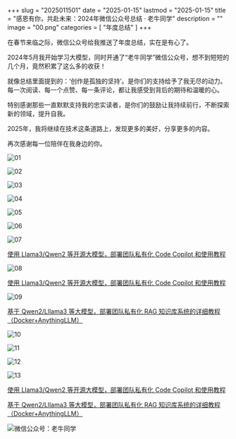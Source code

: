 +++
slug = "2025011501"
date = "2025-01-15"
lastmod = "2025-01-15"
title = "感恩有你，共赴未来：2024年微信公众号总结 · 老牛同学"
description = ""
image = "00.png"
categories = [ "年度总结" ]
+++

在春节来临之际，微信公众号给我推送了年度总结，实在是有心了。

2024年5月我开始学习大模型，同时开通了“老牛同学”微信公众号，想不到短短的几个月，竟然积累了这么多的收获！

就像总结里面提到的：‘创作是孤独的坚持’。是你们的支持给予了我无尽的动力。每一次阅读、每一个点赞、每一条评论，都让我感受到背后的期待和温暖的心。

特别感谢那些一直默默支持我的忠实读者，是你们的鼓励让我持续前行，不断探索新的领域，提升自我。

2025年，我将继续在技术这条道路上，发现更多的美好，分享更多的内容。

再次感谢每一位陪伴在我身边的你。

![01](01.jpg)

![02](02.jpg)

![03](03.jpg)

![04](04.jpg)

![05](05.jpg)

![06](06.jpg)

![07](07.jpg)

[使用 Llama3/Qwen2 等开源大模型，部署团队私有化 Code Copilot 和使用教程](https://mp.weixin.qq.com/s/vt1EXVWtwm6ltZVYtB4-Tg)

![08](08.jpg)

[使用 Llama3/Qwen2 等开源大模型，部署团队私有化 Code Copilot 和使用教程](https://mp.weixin.qq.com/s/vt1EXVWtwm6ltZVYtB4-Tg)

![09](09.jpg)

[基于 Qwen2/Lllama3 等大模型，部署团队私有化 RAG 知识库系统的详细教程（Docker+AnythingLLM）](https://mp.weixin.qq.com/s/PpY3k3kReKfQdeOJyrB6aw)

![10](10.jpg)

![11](11.jpg)

![12](12.jpg)

![13](13.jpg)

[使用 Llama3/Qwen2 等开源大模型，部署团队私有化 Code Copilot 和使用教程](https://mp.weixin.qq.com/s/vt1EXVWtwm6ltZVYtB4-Tg)

[基于 Qwen2/Lllama3 等大模型，部署团队私有化 RAG 知识库系统的详细教程（Docker+AnythingLLM）](https://mp.weixin.qq.com/s/PpY3k3kReKfQdeOJyrB6aw)

![微信公众号：老牛同学](https://ntopic.cn/WX-21.png)

